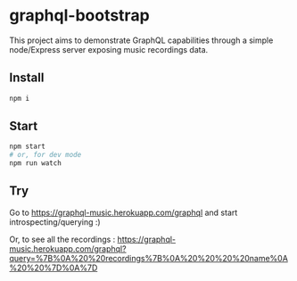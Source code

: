 # graphql-bootstrap
This project aims to demonstrate GraphQL capabilities through a simple node/Express server exposing music recordings data.

## Install
```sh
npm i
```

## Start
```sh
npm start
# or, for dev mode
npm run watch
```

## Try
Go to https://graphql-music.herokuapp.com/graphql and start introspecting/querying :)

Or, to see all the recordings : https://graphql-music.herokuapp.com/graphql?query=%7B%0A%20%20recordings%7B%0A%20%20%20%20name%0A%20%20%7D%0A%7D
